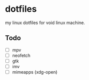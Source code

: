 # dotfiles

my linux dotfiles for void linux machine.

## Todo

- [ ] mpv
- [ ] neofetch
- [ ] gtk
- [ ] imv
- [ ] mimeapps (xdg-open)
